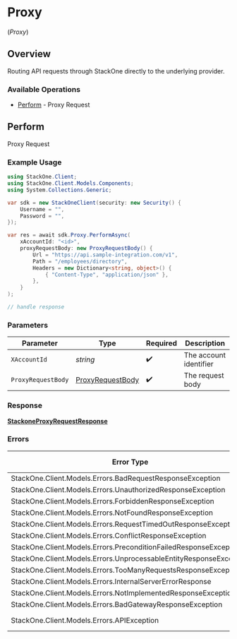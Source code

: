 # Proxy
(*Proxy*)

## Overview

Routing API requests through StackOne directly to the underlying provider.

### Available Operations

* [Perform](#perform) - Proxy Request

## Perform

Proxy Request

### Example Usage

```csharp
using StackOne.Client;
using StackOne.Client.Models.Components;
using System.Collections.Generic;

var sdk = new StackOneClient(security: new Security() {
    Username = "",
    Password = "",
});

var res = await sdk.Proxy.PerformAsync(
    xAccountId: "<id>",
    proxyRequestBody: new ProxyRequestBody() {
        Url = "https://api.sample-integration.com/v1",
        Path = "/employees/directory",
        Headers = new Dictionary<string, object>() {
            { "Content-Type", "application/json" },
        },
    }
);

// handle response
```

### Parameters

| Parameter                                                       | Type                                                            | Required                                                        | Description                                                     |
| --------------------------------------------------------------- | --------------------------------------------------------------- | --------------------------------------------------------------- | --------------------------------------------------------------- |
| `XAccountId`                                                    | *string*                                                        | :heavy_check_mark:                                              | The account identifier                                          |
| `ProxyRequestBody`                                              | [ProxyRequestBody](../../Models/Components/ProxyRequestBody.md) | :heavy_check_mark:                                              | The request body                                                |

### Response

**[StackoneProxyRequestResponse](../../Models/Requests/StackoneProxyRequestResponse.md)**

### Errors

| Error Type                                                         | Status Code                                                        | Content Type                                                       |
| ------------------------------------------------------------------ | ------------------------------------------------------------------ | ------------------------------------------------------------------ |
| StackOne.Client.Models.Errors.BadRequestResponseException          | 400                                                                | application/json                                                   |
| StackOne.Client.Models.Errors.UnauthorizedResponseException        | 401                                                                | application/json                                                   |
| StackOne.Client.Models.Errors.ForbiddenResponseException           | 403                                                                | application/json                                                   |
| StackOne.Client.Models.Errors.NotFoundResponseException            | 404                                                                | application/json                                                   |
| StackOne.Client.Models.Errors.RequestTimedOutResponseException     | 408                                                                | application/json                                                   |
| StackOne.Client.Models.Errors.ConflictResponseException            | 409                                                                | application/json                                                   |
| StackOne.Client.Models.Errors.PreconditionFailedResponseException  | 412                                                                | application/json                                                   |
| StackOne.Client.Models.Errors.UnprocessableEntityResponseException | 422                                                                | application/json                                                   |
| StackOne.Client.Models.Errors.TooManyRequestsResponseException     | 429                                                                | application/json                                                   |
| StackOne.Client.Models.Errors.InternalServerErrorResponse          | 500                                                                | application/json                                                   |
| StackOne.Client.Models.Errors.NotImplementedResponseException      | 501                                                                | application/json                                                   |
| StackOne.Client.Models.Errors.BadGatewayResponseException          | 502                                                                | application/json                                                   |
| StackOne.Client.Models.Errors.APIException                         | 4XX, 5XX                                                           | \*/\*                                                              |